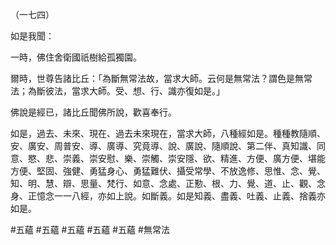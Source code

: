 （一七四）

如是我聞：

一時，佛住舍衛國祇樹給孤獨園。

爾時，世尊告諸比丘：「為斷無常法故，當求大師。云何是無常法？謂色是無常法；為斷彼法，當求大師。受、想、行、識亦復如是。」

佛說是經已，諸比丘聞佛所說，歡喜奉行。

如是，過去、未來、現在、過去未來現在，當求大師，八種經如是。種種教隨順、安、廣安、周普安、導、廣導、究竟導、說、廣說、隨順說、第二伴、真知識、同意、愍、悲、崇義、崇安慰、樂、崇觸、崇安隱、欲、精進、方便、廣方便、堪能方便、堅固、強健、勇猛身心、勇猛難伏、攝受常學、不放逸修、思惟、念、覺、知、明、慧、辯、思量、梵行、如意、念處、正懃、根、力、覺、道、止、觀、念身、正憶念一一八經，亦如上說。如斷義。如是知義、盡義、吐義、止義、捨義亦如是。



#五蘊
#五蘊
#五蘊
#五蘊
#五蘊
#無常法
